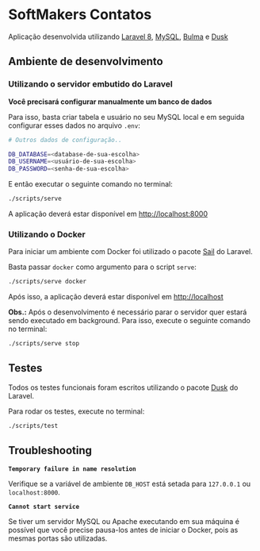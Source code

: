 # SoftMakers Contatos

Aplicação desenvolvida utilizando [Laravel 8][laravel], [MySQL][mysql], [Bulma][bulma] e [Dusk][dusk]

## Ambiente de desenvolvimento

### Utilizando o servidor embutido do Laravel

**Você precisará configurar manualmente um banco de dados**

Para isso, basta criar tabela e usuário no seu MySQL local e em seguida configurar esses dados no arquivo `.env`:

```sh
# Outros dados de configuração..

DB_DATABASE=<database-de-sua-escolha>
DB_USERNAME=<usuário-de-sua-escolha>
DB_PASSWORD=<senha-de-sua-escolha>
```

E então executar o seguinte comando no terminal:

```sh
./scripts/serve
```

A aplicação deverá estar disponível em [http://localhost:8000](http://localhost:8000)

### Utilizando o Docker

Para iniciar um ambiente com Docker foi utilizado o pacote [Sail][sail] do Laravel.

Basta passar `docker` como argumento para o script `serve`:

```sh
./scripts/serve docker
```

Após isso, a aplicação deverá estar disponível em [http://localhost](http://localhost)

**Obs.:** Após o desenvolvimento é necessário parar o servidor quer estará sendo executado em background.  Para isso, execute o seguinte comando no terminal:

```sh
./scripts/serve stop
```

## Testes

Todos os testes funcionais foram escritos utilizando o pacote [Dusk][dusk] do Laravel.

Para rodar os testes, execute no terminal:

```sh
./scripts/test
```

## Troubleshooting

**`Temporary failure in name resolution`**

Verifique se a variável de ambiente `DB_HOST` está setada para `127.0.0.1` ou
`localhost:8000`.

**`Cannot start service`**

Se tiver um servidor MySQL ou Apache executando em sua máquina é possível que você precise pausa-los antes de iniciar o Docker, pois as mesmas portas são utilizadas. 

[laravel]: https://laravel.com/
[bulma]: https://bulma.io/
[sail]: https://laravel.com/docs/8.x/sail
[dusk]: https://laravel.com/docs/8.x/dusk
[mysql]: https://www.mysql.com/
